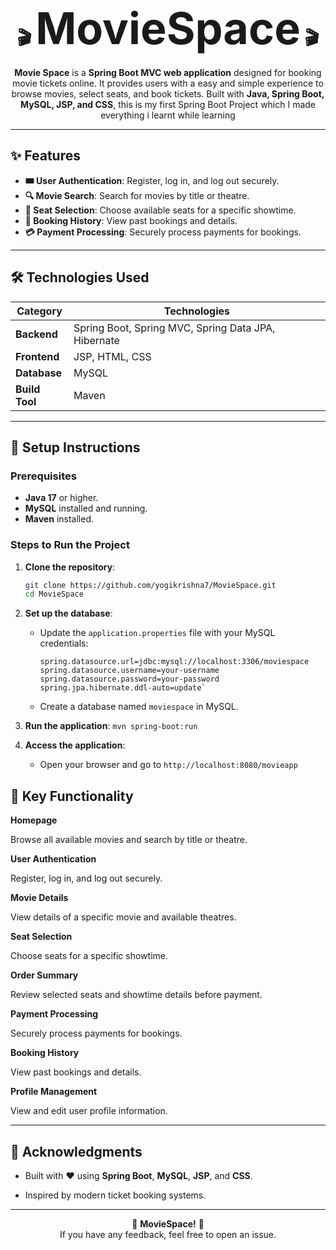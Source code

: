 <div align="center">

# 🎬 <span style="font-size: 2.5em;">MovieSpace</span> 🎬

**Movie Space** is a **Spring Boot MVC web application** designed for booking movie tickets online. It provides users with a easy and simple experience to browse movies, select seats, and book tickets. Built with **Java, Spring Boot, MySQL, JSP, and CSS**, this is my first Spring Boot Project which I made everything i learnt while learning

</div>

---

## ✨ Features

- **🎟️ User Authentication**: Register, log in, and log out securely.
- **🔍 Movie Search**: Search for movies by title or theatre.
- **💺 Seat Selection**: Choose available seats for a specific showtime.
- **📜 Booking History**: View past bookings and details.
- **💳 Payment Processing**: Securely process payments for bookings.

---

## 🛠️ Technologies Used

| Category       | Technologies                                                                 |
|----------------|------------------------------------------------------------------------------|
| **Backend**    | Spring Boot, Spring MVC, Spring Data JPA, Hibernate                          |
| **Frontend**   | JSP, HTML, CSS                                                              |
| **Database**   | MySQL                                                                        |
| **Build Tool** | Maven                                                                        |

---

## 🚀 Setup Instructions

### Prerequisites
- **Java 17** or higher.
- **MySQL** installed and running.
- **Maven** installed.

### Steps to Run the Project

1. **Clone the repository**:
   ```bash
   git clone https://github.com/yogikrishna7/MovieSpace.git
   cd MovieSpace
1.  **Set up the database**:
    
    -   Update the  `application.properties`  file with your MySQL credentials:
        ```
        spring.datasource.url=jdbc:mysql://localhost:3306/moviespace
        spring.datasource.username=your-username
        spring.datasource.password=your-password
        spring.jpa.hibernate.ddl-auto=update`
    -   Create a database named  `moviespace`  in MySQL.

1.  **Run the application**:
``
    mvn spring-boot:run
    ``
    
2.  **Access the application**:
    
    -   Open your browser and go to  `http://localhost:8080/movieapp`

## 🎯 Key Functionality


**Homepage**

Browse all available movies and search by title or theatre.

**User Authentication**

Register, log in, and log out securely.

**Movie Details**

View details of a specific movie and available theatres.

**Seat Selection**

Choose seats for a specific showtime.

**Order Summary**

Review selected seats and showtime details before payment.

**Payment Processing**

Securely process payments for bookings.

**Booking History**

View past bookings and details.

**Profile Management**

View and edit user profile information.



----------

## 🙏 Acknowledgments

-   Built with ❤️ using  **Spring Boot**,  **MySQL**,  **JSP**, and  **CSS**.
    
-   Inspired by modern ticket booking systems.
    

----------

<div align="center">

🎉  **MovieSpace!**  🎉  
If you have any feedback, feel free to open an issue.

</div>
